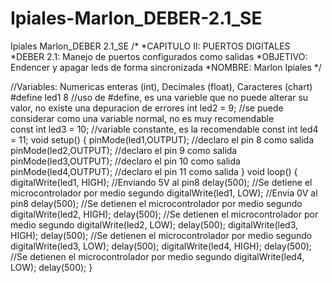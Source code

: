 # Ipiales-Marlon_DEBER-2.1_SE
Ipiales Marlon_DEBER 2.1_SE
/*
*CAPITULO II: PUERTOS DIGITALES
*DEBER 2.1: Manejo de puertos configurados como salidas
*OBJETIVO: Endencer y apagar leds de forma sincronizada
*NOMBRE: Marlon Ipiales 
*/

//Variables: Numericas enteras (int), Decimales (float), Caracteres (chart)
#define led1 8 //uso de #define, es una varieble que no puede alterar su valor, no existe una depuracion de errores 
int led2 = 9;  //se puede considerar como una variable normal, no es muy recomendable  
const int led3 = 10; //variable constante, es la recomendable
const int led4 = 11;
void setup() {
  pinMode(led1,OUTPUT); //declaro el pin 8 como salida
  pinMode(led2,OUTPUT); //declaro el pin 9 como salida
  pinMode(led3,OUTPUT); //declaro el pin 10 como salida
  pinMode(led4,OUTPUT); //declaro el pin 11 como salida
}
void loop() {
  digitalWrite(led1, HIGH); //Enviando 5V al pin8
  delay(500); //Se detiene el microcontrolador por medio segundo
  digitalWrite(led1, LOW); //Envia 0V al pin8
  delay(500); //Se detienen el microcontrolador por medio segundo
  digitalWrite(led2, HIGH);
  delay(500); //Se detienen el microcontrolador por medio segundo
  digitalWrite(led2, LOW); 
  delay(500);
  digitalWrite(led3, HIGH);
  delay(500); //Se detienen el microcontrolador por medio segundo
  digitalWrite(led3, LOW); 
  delay(500);
  digitalWrite(led4, HIGH);
  delay(500); //Se detienen el microcontrolador por medio segundo
  digitalWrite(led4, LOW); 
  delay(500);
}
